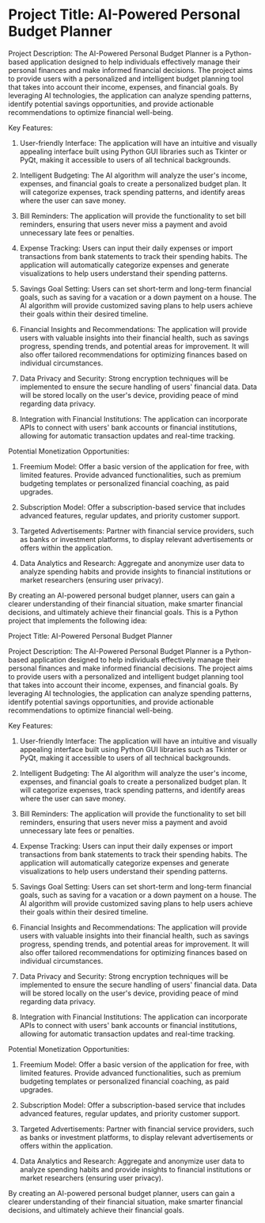 # Project Title: AI-Powered Personal Budget Planner

Project Description:
The AI-Powered Personal Budget Planner is a Python-based application designed to help individuals effectively manage their personal finances and make informed financial decisions. The project aims to provide users with a personalized and intelligent budget planning tool that takes into account their income, expenses, and financial goals. By leveraging AI technologies, the application can analyze spending patterns, identify potential savings opportunities, and provide actionable recommendations to optimize financial well-being.

Key Features:

1. User-friendly Interface: The application will have an intuitive and visually appealing interface built using Python GUI libraries such as Tkinter or PyQt, making it accessible to users of all technical backgrounds.

2. Intelligent Budgeting: The AI algorithm will analyze the user's income, expenses, and financial goals to create a personalized budget plan. It will categorize expenses, track spending patterns, and identify areas where the user can save money.

3. Bill Reminders: The application will provide the functionality to set bill reminders, ensuring that users never miss a payment and avoid unnecessary late fees or penalties.

4. Expense Tracking: Users can input their daily expenses or import transactions from bank statements to track their spending habits. The application will automatically categorize expenses and generate visualizations to help users understand their spending patterns.

5. Savings Goal Setting: Users can set short-term and long-term financial goals, such as saving for a vacation or a down payment on a house. The AI algorithm will provide customized saving plans to help users achieve their goals within their desired timeline.

6. Financial Insights and Recommendations: The application will provide users with valuable insights into their financial health, such as savings progress, spending trends, and potential areas for improvement. It will also offer tailored recommendations for optimizing finances based on individual circumstances.

7. Data Privacy and Security: Strong encryption techniques will be implemented to ensure the secure handling of users' financial data. Data will be stored locally on the user's device, providing peace of mind regarding data privacy.

8. Integration with Financial Institutions: The application can incorporate APIs to connect with users' bank accounts or financial institutions, allowing for automatic transaction updates and real-time tracking.

Potential Monetization Opportunities:

1. Freemium Model: Offer a basic version of the application for free, with limited features. Provide advanced functionalities, such as premium budgeting templates or personalized financial coaching, as paid upgrades.

2. Subscription Model: Offer a subscription-based service that includes advanced features, regular updates, and priority customer support.

3. Targeted Advertisements: Partner with financial service providers, such as banks or investment platforms, to display relevant advertisements or offers within the application.

4. Data Analytics and Research: Aggregate and anonymize user data to analyze spending habits and provide insights to financial institutions or market researchers (ensuring user privacy).

By creating an AI-powered personal budget planner, users can gain a clearer understanding of their financial situation, make smarter financial decisions, and ultimately achieve their financial goals.
This is a Python project that implements the following idea:

Project Title: AI-Powered Personal Budget Planner

Project Description:
The AI-Powered Personal Budget Planner is a Python-based application designed to help individuals effectively manage their personal finances and make informed financial decisions. The project aims to provide users with a personalized and intelligent budget planning tool that takes into account their income, expenses, and financial goals. By leveraging AI technologies, the application can analyze spending patterns, identify potential savings opportunities, and provide actionable recommendations to optimize financial well-being.

Key Features:

1. User-friendly Interface: The application will have an intuitive and visually appealing interface built using Python GUI libraries such as Tkinter or PyQt, making it accessible to users of all technical backgrounds.

2. Intelligent Budgeting: The AI algorithm will analyze the user's income, expenses, and financial goals to create a personalized budget plan. It will categorize expenses, track spending patterns, and identify areas where the user can save money.

3. Bill Reminders: The application will provide the functionality to set bill reminders, ensuring that users never miss a payment and avoid unnecessary late fees or penalties.

4. Expense Tracking: Users can input their daily expenses or import transactions from bank statements to track their spending habits. The application will automatically categorize expenses and generate visualizations to help users understand their spending patterns.

5. Savings Goal Setting: Users can set short-term and long-term financial goals, such as saving for a vacation or a down payment on a house. The AI algorithm will provide customized saving plans to help users achieve their goals within their desired timeline.

6. Financial Insights and Recommendations: The application will provide users with valuable insights into their financial health, such as savings progress, spending trends, and potential areas for improvement. It will also offer tailored recommendations for optimizing finances based on individual circumstances.

7. Data Privacy and Security: Strong encryption techniques will be implemented to ensure the secure handling of users' financial data. Data will be stored locally on the user's device, providing peace of mind regarding data privacy.

8. Integration with Financial Institutions: The application can incorporate APIs to connect with users' bank accounts or financial institutions, allowing for automatic transaction updates and real-time tracking.

Potential Monetization Opportunities:

1. Freemium Model: Offer a basic version of the application for free, with limited features. Provide advanced functionalities, such as premium budgeting templates or personalized financial coaching, as paid upgrades.

2. Subscription Model: Offer a subscription-based service that includes advanced features, regular updates, and priority customer support.

3. Targeted Advertisements: Partner with financial service providers, such as banks or investment platforms, to display relevant advertisements or offers within the application.

4. Data Analytics and Research: Aggregate and anonymize user data to analyze spending habits and provide insights to financial institutions or market researchers (ensuring user privacy).

By creating an AI-powered personal budget planner, users can gain a clearer understanding of their financial situation, make smarter financial decisions, and ultimately achieve their financial goals.